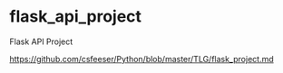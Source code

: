# flask_api_project
Flask API Project

https://github.com/csfeeser/Python/blob/master/TLG/flask_project.md

